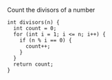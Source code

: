 Count the divisors of a number

    int divisors(n) {
      int count = 0;
      for (int i = 1; i <= n; i++) {
        if (n % i == 0) {
          count++;
        }
      }
      return count;
    }
